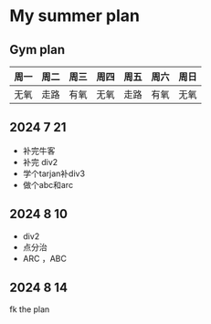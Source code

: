 ---
---

# My summer plan

## Gym plan

| 周一 |  周二  |  周三  | 周四 | 周五 | 周六 | 周日 |
|------|------|------|--------------|-----|-------|-----|
| 无氧 | 走路 | 有氧 | 无氧 | 走路 | 有氧 | 无氧 |

## 2024 7 21

- 补完牛客
- 补完 div2
- 学个tarjan补div3
- 做个abc和arc

## 2024 8 10

- div2
- 点分治
- ARC ，ABC

## 2024 8 14

fk the plan

